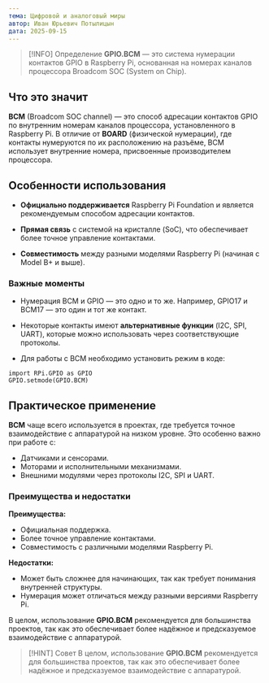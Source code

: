 ```yaml
---
тема: Цифровой и аналоговый миры
автор: Иван Юрьевич Потылицын
дата: 2025-09-15
---
```


> [!INFO] Определение
> **GPIO.BCM** — это система нумерации контактов GPIO в Raspberry Pi, основанная на номерах каналов процессора Broadcom SOC (System on Chip).

## Что это значит

**BCM** (Broadcom SOC channel) — это способ адресации контактов GPIO по внутренним номерам каналов процессора, установленного в Raspberry Pi. В отличие от **BOARD** (физической нумерации), где контакты нумеруются по их расположению на разъёме, BCM использует внутренние номера, присвоенные производителем процессора.

## Особенности использования

- **Официально поддерживается** Raspberry Pi Foundation и является рекомендуемым способом адресации контактов.

- **Прямая связь** с системой на кристалле (SoC), что обеспечивает более точное управление контактами.

- **Совместимость** между разными моделями Raspberry Pi (начиная с Model B+ и выше).    

### Важные моменты

- Нумерация BCM и GPIO — это одно и то же. Например, GPIO17 и BCM17 — это один и тот же контакт.

- Некоторые контакты имеют **альтернативные функции** (I2C, SPI, UART), которые можно использовать через соответствующие протоколы.

- Для работы с BCM необходимо установить режим в коде:

```
import RPi.GPIO as GPIO
GPIO.setmode(GPIO.BCM)
```

## Практическое применение

**BCM** чаще всего используется в проектах, где требуется точное взаимодействие с аппаратурой на низком уровне. Это особенно важно при работе с:

- Датчиками и сенсорами.
- Моторами и исполнительными механизмами.
- Внешними модулями через протоколы I2C, SPI и UART.

### Преимущества и недостатки

**Преимущества:**

- Официальная поддержка.
- Более точное управление контактами.
- Совместимость с различными моделями Raspberry Pi.

**Недостатки:**

- Может быть сложнее для начинающих, так как требует понимания внутренней структуры.
- Нумерация может отличаться между разными версиями Raspberry Pi.

В целом, использование **GPIO.BCM** рекомендуется для большинства проектов, так как это обеспечивает более надёжное и предсказуемое взаимодействие с аппаратурой.

> [!HINT] Совет
> В целом, использование **GPIO.BCM** рекомендуется для большинства проектов, так как это обеспечивает более надёжное и предсказуемое взаимодействие с аппаратурой.
